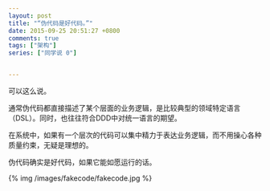 ```yaml
---
layout: post
title: "“伪代码是好代码。”"
date: 2015-09-25 20:51:27 +0800
comments: true
tags: ["架构"]
series: ["同学说 0"]


---
```




可以这么说。

<!-- more -->

通常伪代码都直接描述了某个层面的业务逻辑，是比较典型的领域特定语言（DSL）。同时，也往往符合DDD中对统一语言的期望。

在系统中，如果有一个层次的代码可以集中精力于表达业务逻辑，而不用操心各种质量约束，无疑是理想的。

伪代码确实是好代码，如果它能如愿运行的话。

{% img  /images/fakecode/fakecode.jpg %}
